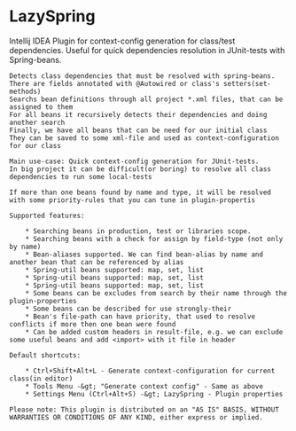 LazySpring
====

Intellij IDEA Plugin for context-config generation for class/test dependencies.
Useful for quick dependencies resolution in JUnit-tests with Spring-beans.

    Detects class dependencies that must be resolved with spring-beans.
    There are fields annotated with @Autowired or class's setters(set-methods)
    Searchs bean definitions through all project *.xml files, that can be assigned to them
    For all beans it recursively detects their dependencies and doing another search
    Finally, we have all beans that can be need for our initial class
    They can be saved to some xml-file and used as context-configuration for our class
    
    Main use-case: Quick context-config generation for JUnit-tests.
    In big project it can be difficult(or boring) to resolve all class dependencies to run some local-tests
    
    If more than one beans found by name and type, it will be resolved with some priority-rules that you can tune in plugin-propertis
    
    Supported features:
    
        * Searching beans in production, test or libraries scope.
        * Searching beans with a check for assign by field-type (not only by name)
        * Bean-aliases supported. We can find bean-alias by name and another bean that can be referenced by alias
        * Spring-util beans supported: map, set, list
        * Spring-util beans supported: map, set, list
        * Spring-util beans supported: map, set, list
        * Some beans can be excludes from search by their name through the plugin-properties
        * Some beans can be described for use strongly-their
        * Bean's file-path can have priority, that used to resolve conflicts if more then one bean were found
        * Can be added custom headers in result-file, e.g. we can exclude some useful beans and add <import> with it file in header
    
    Default shortcuts:
    
        * Ctrl+Shift+Alt+L - Generate context-configuration for current class(in editor)
        * Tools Menu -&gt; "Generate context config" - Same as above
        * Settings Menu (Ctrl+Alt+S) -&gt; LazySpring - Plugin properties
    
    Please note: This plugin is distributed on an "AS IS" BASIS, WITHOUT WARRANTIES OR CONDITIONS OF ANY KIND, either express or implied.
    
